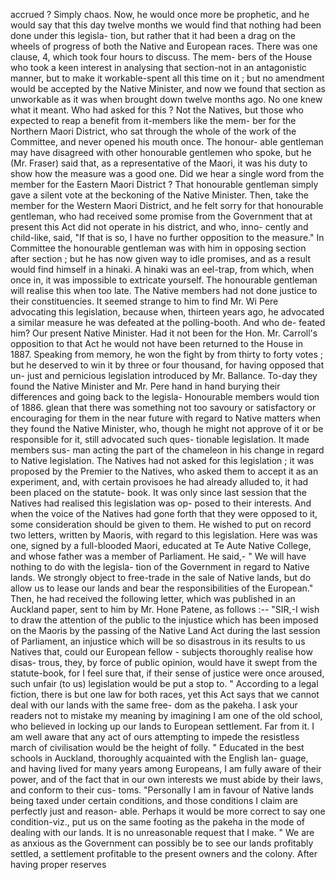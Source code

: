 accrued ? Simply chaos. Now, he would once more be prophetic, and he would say that this day twelve months we would find that nothing had been done under this legisla- tion, but rather that it had been a drag on the wheels of progress of both the Native and European races. There was one clause, 4, which took four hours to discuss. The mem- bers of the House who took a keen interest in analysing that section-not in an antagonistic manner, but to make it workable-spent all this time on it ; but no amendment would be accepted by the Native Minister, and now we found that section as unworkable as it was when brought down twelve months ago. No one knew what it meant. Who had asked for this ? Not the Natives, but those who expected to reap a benefit from it-members like the mem- ber for the Northern Maori District, who sat through the whole of the work of the Committee, and never opened his mouth once. The honour- able gentleman may have disagreed with other honourable gentlemen who spoke, but he (Mr. Fraser) said that, as a representative of the Maori, it was his duty to show how the measure was a good one. Did we hear a single word from the member for the Eastern Maori District ? That honourable gentleman simply gave a silent vote at the beckoning of the Native Minister. Then, take the member for the Western Maori District, and he felt sorry for that honourable gentleman, who had received some promise from the Government that at present this Act did not operate in his district, and who, inno- cently and child-like, said, "If that is so, I have no further opposition to the measure." In Committee the honourable gentleman was with him in opposing section after section ; but he has now given way to idle promises, and as a result would find himself in a hinaki. A hinaki was an eel-trap, from which, when once in, it was impossible to extricate yourself. The honourable gentleman will realise this when too late. The Native members had not done justice to their constituencies. It seemed strange to him to find Mr. Wi Pere advocating this legislation, because when, thirteen years ago, he advocated a similar measure he was defeated at the polling-booth. And who de- feated him? Our present Native Minister. Had it not been for the Hon. Mr. Carroll's opposition to that Act he would not have been returned to the House in 1887. Speaking from memory, he won the fight by from thirty to forty votes ; but he deserved to win it by three or four thousand, for having opposed that un- just and pernicious legislation introduced by Mr. Ballance. To-day they found the Native Minister and Mr. Pere hand in hand burying their differences and going back to the legisla- Honourable members would tion of 1886. glean that there was something not too savoury or satisfactory or encouraging for them in the near future with regard to Native matters when they found the Native Minister, who, though he might not approve of it or be responsible for it, still advocated such ques- tionable legislation. It made members sus- man acting the part of the chameleon in his change in regard to Native legislation. The Natives had not asked for this legislation ; it was proposed by the Premier to the Natives, who asked them to accept it as an experiment, and, with certain provisoes he had already alluded to, it had been placed on the statute- book. It was only since last session that the Natives had realised this legislation was op- posed to their interests. And when the voice of the Natives had gone forth that they were opposed to it, some consideration should be given to them. He wished to put on record two letters, written by Maoris, with regard to this legislation. Here was was one, signed by a full-blooded Maori, educated at Te Aute Native College, and whose father was a member of Parliament. He said,- " We will have nothing to do with the legisla- tion of the Government in regard to Native lands. We strongly object to free-trade in the sale of Native lands, but do allow us to lease our lands and bear the responsibilities of the European." Then, he had received the following letter, which was published in an Auckland paper, sent to him by Mr. Hone Patene, as follows :-- "SIR,-I wish to draw the attention of the public to the injustice which has been imposed on the Maoris by the passing of the Native Land Act during the last session of Parliament, an injustice which will be so disastrous in its results to us Natives that, could our European fellow - subjects thoroughly realise how disas- trous, they, by force of public opinion, would have it swept from the statute-book, for I feel sure that, if their sense of justice were once aroused, such unfair (to us) legislation would be put a stop to. " According to a legal fiction, there is but one law for both races, yet this Act says that we cannot deal with our lands with the same free- dom as the pakeha. I ask your readers not to mistake my meaning by imagining I am one of the old school, who believed in locking up our lands to European settlement. Far from it. I am well aware that any act of ours attempting to impede the resistless march of civilisation would be the height of folly. " Educated in the best schools in Auckland, thoroughly acquainted with the English lan- guage, and having lived for many years among Europeans, I am fully aware of their power, and of the fact that in our own interests we must abide by their laws, and conform to their cus- toms. "Personally I am in favour of Native lands being taxed under certain conditions, and those conditions I claim are perfectly just and reason- able. Perhaps it would be more correct to say one condition-viz., put us on the same footing as the pakeha in the mode of dealing with our lands. It is no unreasonable request that I make. " We are as anxious as the Government can possibly be to see our lands profitably settled, a settlement profitable to the present owners and the colony. After having proper reserves 
